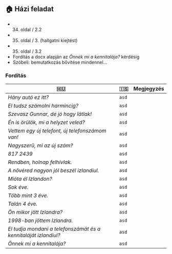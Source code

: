 ## 🏠 Házi feladat

- 34. oldal / 2.2
- 35. oldal / 3. (hallgatni kiejtést)
- 35. oldal / 3.2
- Fordítás a docx alapján az _Önnek mi a kennitalája?_ kérdésig
- Szóbeli: bemutatkozás bővítése mindennel...

### Fordítás
| 🇭🇺                                                              | 🇮🇸    | Megjegyzés |
|-----------------------------------------------------------------|-------|------------|
| _Hány autó ez itt?_                                             | `asd` |            |
| _El tudsz számolni harmincig?_                                  | `asd` |            |
| _Szevasz Gunnar, de jó hogy látlak!_                            | `asd` |            |
| _Én is örülök, mi a helyzet veled?_                             | `asd` |            |
| _Vettem egy új telefont, új telefonszámom van!_                 | `asd` |            |
| _Nagyszerű, mi az új szám?_                                     | `asd` |            |
| _817 2439_                                                      | `asd` |            |
| _Rendben, holnap felhívlak._                                    | `asd` |            |
| _A nővéred nagyon jól beszél izlandiul._                        | `asd` |            |
| _Mióta él Izlandon?_                                            | `asd` |            |
| _Sok éve._                                                      | `asd` |            |
| _Több mint 3 éve._                                              | `asd` |            |
| _Talán 4 éve._                                                  | `asd` |            |
| _Ön mikor jött Izlandra?_                                       | `asd` |            |
| _1998-ban jöttem Izlandra._                                     | `asd` |            |
| _El tudja mondani a telefonszámát és a kennitaláját izlandiul?_ | `asd` |            |
| _Önnek mi a kennitalája?_                                       | `asd` |            |
